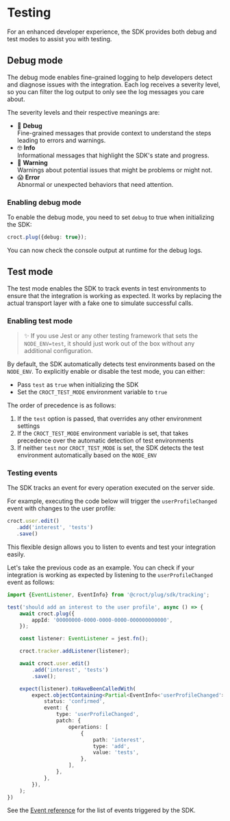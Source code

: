 # Testing

For an enhanced developer experience, the SDK provides both debug and test modes to assist you with testing.

## Debug mode

The debug mode enables fine-grained logging to help developers detect and diagnose issues with the integration.
Each log receives a severity level, so you can filter the log output to only see the log messages you 
care about.

The severity levels and their respective meanings are:

- 🧐 **Debug**  
  Fine-grained messages that provide context to understand the steps leading to errors and warnings.
- 🤓 **Info**  
  Informational messages that highlight the SDK's state and progress.
- 🤔 **Warning**  
  Warnings about potential issues that might be problems or might not.
- 😱 **Error**  
  Abnormal or unexpected behaviors that need attention.

### Enabling debug mode

To enable the debug mode, you need to set `debug` to true when initializing the SDK:

```ts
croct.plug({debug: true});
```

You can now check the console output at runtime for the debug logs.

## Test mode

The test mode enables the SDK to track events in test environments to ensure that the integration is working 
as expected. It works by replacing the actual transport layer with a fake one to simulate successful calls.

### Enabling test mode

> ✨ If you use Jest or any other testing framework that sets the `NODE_ENV=test`, it should just work out of the box 
> without any additional configuration.

By default, the SDK automatically detects test environments based on the `NODE_ENV`. To explicitly enable or disable 
the test mode, you can either:

- Pass `test` as `true` when initializing the SDK
- Set the `CROCT_TEST_MODE` environment variable to `true`

The order of precedence is as follows:

1. If the `test` option is passed, that overrides any other environment settings
2. If the `CROCT_TEST_MODE` environment variable is set, that takes precedence over the automatic detection of 
test environments
3. If neither `test` nor `CROCT_TEST_MODE` is set, the SDK detects the test environment automatically based on
the `NODE_ENV`

### Testing events

The SDK tracks an event for every operation executed on the server side.

For example, executing the code below will trigger the `userProfileChanged` event with changes to the user profile:

```ts
croct.user.edit()
   .add('interest', 'tests')
   .save()
```

This flexible design allows you to listen to events and test your integration easily.

Let's take the previous code as an example. You can check if your integration is working as expected by listening to 
the `userProfileChanged` event as follows:

```ts
import {EventListener, EventInfo} from '@croct/plug/sdk/tracking';

test('should add an interest to the user profile', async () => {
    await croct.plug({
        appId: '00000000-0000-0000-0000-000000000000',
    });

    const listener: EventListener = jest.fn();

    croct.tracker.addListener(listener);

    await croct.user.edit()
        .add('interest', 'tests')
        .save();

    expect(listener).toHaveBeenCalledWith(
        expect.objectContaining<Partial<EventInfo<'userProfileChanged'>>>({
            status: 'confirmed',
            event: {
                type: 'userProfileChanged',
                patch: {
                    operations: [
                        {
                            path: 'interest',
                            type: 'add',
                            value: 'tests',
                        },
                    ],
                },
            },
        }),
    );
})
```

See the [Event reference](events.md) for the list of events triggered by the SDK. 
